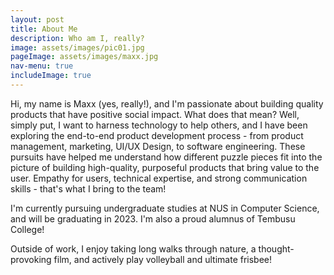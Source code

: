 ```yaml
---
layout: post
title: About Me
description: Who am I, really?
image: assets/images/pic01.jpg
pageImage: assets/images/maxx.jpg
nav-menu: true
includeImage: true
---
```


Hi, my name is Maxx (yes, really!), and I'm passionate about building quality products that have positive social impact. What does that mean? Well, simply put, I want to harness technology to help others, and I have been exploring the end-to-end product development process - from product management, marketing, UI/UX Design, to software engineering. These pursuits have helped me understand how different puzzle pieces fit into the picture of building high-quality, purposeful products that bring value to the user.
Empathy for users, technical expertise, and strong communication skills - that's what I bring to the team!

I'm currently pursuing undergraduate studies at NUS in Computer Science, and will be graduating in 2023. I'm also a proud alumnus of Tembusu College!

Outside of work, I enjoy taking long walks through nature, a thought-provoking film, and actively play volleyball and ultimate frisbee!